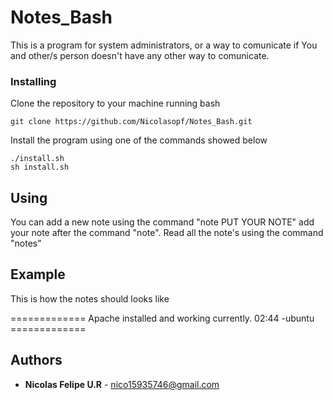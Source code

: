 # Notes_Bash

This is a program for system administrators, or a way to comunicate if You and other/s person doesn't have any other way to comunicate.

### Installing

Clone the repository to your machine running bash

```
git clone https://github.com/Nicolasopf/Notes_Bash.git
```

Install the program using one of the commands showed below

```
./install.sh
sh install.sh
```

## Using

You can add a new note using the command "note PUT YOUR NOTE" add your note after the command "note".
Read all the note's using the command "notes"

## Example

This is how the notes should looks like

\=============
Apache installed and working currently.
02:44
-ubuntu
\=============

## Authors

* **Nicolas Felipe U.R** - nico15935746@gmail.com
